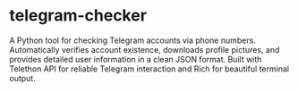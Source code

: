 # telegram-checker
A Python tool for checking Telegram accounts via phone numbers. Automatically verifies account existence, downloads profile pictures, and provides detailed user information in a clean JSON format. Built with Telethon API for reliable Telegram interaction and Rich for beautiful terminal output.
